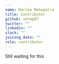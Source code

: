 ```yaml
---
name: Harika Mahapatra
title: Contributor
github: shrmp07
twitter: ""
linkedin: ""
slack: ""
joining_date: ""
role: contributor
---
```


Still waiting for this
